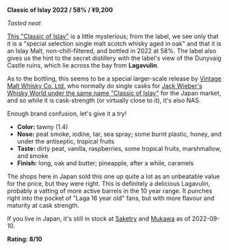 **Classic of Islay 2022 / 58% / ¥9,200**

*Tasted neat*

[This "Classic of Islay"](https://www.shinanoya-tokyo.jp/view/item/000000016038) is a little mysterious; from the label, we see only that it is a "special selection single malt scotch whisky aged in oak" and that it is an Islay Malt, non-chill-filtered, and bottled in 2022 at 58%.  The label also gives us the hint to the secret distillery with the label's view of the Dunyvaig Castle ruins, which lie across the bay from **Lagavulin**.

As to the bottling, this seems to be a special larger-scale release by [Vintage Malt Whisky Co. Ltd.](https://www.vintagemaltwhisky.com/about/) who normally do single casks for [Jack Wieber's Whisky World under the same name "Classic of Islay"](https://www.whiskybase.com/whiskies/brand/82210/classic-of-islay) for the Japan market, and so while it is cask-strength (or virtually close to it), it's also NAS.

Enough brand confusion, let's give it a try!

* **Color:** tawny (1.4)
* **Nose:** peat smoke, iodine, tar, sea spray; some burnt plastic, honey, and under the antiseptic, tropical fruits
* **Taste:** dirty peat, vanilla, raspberries, some tropical fruits, marshmallow, and smoke
* **Finish:** long, oak and butter; pineapple, after a while, caramels

The shops here in Japan sold this one up quite a lot as an unbeatable value for the price, but they were right.  This is definitely a delicious Lagavulin, probably a vatting of more active barrels in the 10 year range.  It punches right into the pocket of "Laga 16 year old" fans, but with more flavour and maturity at cask strength.

If you live in Japan, it's still in stock at [Saketry](https://www.saketry.com/105095.html) and [Mukawa](https://mukawa-spirit.com/?pid=169010787) as of 2022-09-10.

**Rating: 8/10**